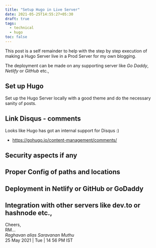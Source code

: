 ```yaml
---
title: "Setup Hugo in Live Server"
date: 2021-05-25T14:55:27+05:30
draft: true
tags:
  - technical
  - hugo
toc: false
---
```


This post is a self remainder to help with the step by step execution of making a
Hugo Server live in a Prod Server for my own blogging.

The deployment can be made on any supporting server like _Go Daddy_, _Netlify_ or
_GitHub_ etc.,

<!--more-->

## Set up Hugo

Set up the Hugo Server locally with a good theme and do the necessary sanity of posts.

## Link Disqus - comments

Looks like Hugo has got an internal support for Disqus :)

- https://gohugo.io/content-management/comments/

## Security aspects if any

## Proper Config of paths and locations

## Deployment in Netlify or GitHub or GoDaddy

## Integration with other servers like dev.to or hashnode etc.,

Cheers,\
RM...\
_Raghavan alias Saravanan Muthu_\
25 May 2021 | Tue | 14 56 PM IST
